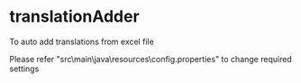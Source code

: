 # translationAdder
 To auto add translations from excel file
 
Please refer "src\main\java\resources\config.properties" to change required settings
